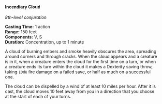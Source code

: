 #### Incendiary Cloud
<!-- TODO Check and tag this spell -->
<!-- markdownlint-disable-next-line no-emphasis-as-heading -->
_8th-level conjuration_

**Casting Time:** 1 action \
**Range:** 150 feet \
**Components:** V, S \
**Duration:** Concentration, up to 1 minute

A cloud of burning embers and smoke heavily obscures the area, spreading around corners and through cracks.
When the cloud appears and a creature is in it, when a creature enters the cloud for the first time on a turn, or when a creature ends its turn within the cloud it makes a Dexterity saving throw, taking `10d8` fire damage on a failed save, or half as much on a successful one.

The cloud can be dispelled by a wind of at least 10 miles per hour.
After it is cast, the cloud moves 10 feet away from you in a direction that you choose at the start of each of your turns.
